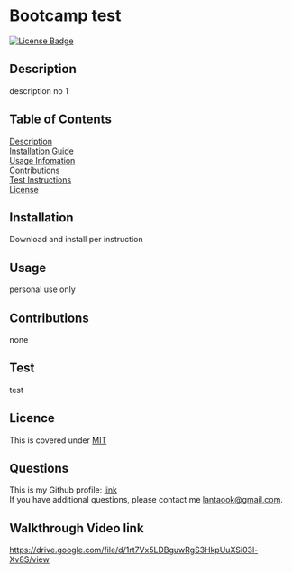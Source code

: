 # Bootcamp test
<p align="left">
<a href="https://opensource.org/licenses/MIT"><img src="https://img.shields.io/badge/License-MIT-yellow.svg" alt="License Badge"></a>
</p>

## Description

description no 1

## Table of Contents
[Description](#description)  
[Installation Guide](#installation)  
[Usage Infomation](#installation)  
[Contributions](#contributions)  
[Test Instructions](#test)  
[License](#licence)

## Installation

Download and install per instruction

## Usage

personal use only

## Contributions

none

## Test

test

## Licence

This is covered under [MIT](https://opensource.org/licenses/MIT)

## Questions

This is my Github profile: <a href="https://github.com/pppzlt">link</a>  
If you have additional questions, please contact me lantaook@gmail.com.


## Walkthrough Video link
https://drive.google.com/file/d/1rt7Vx5LDBguwRgS3HkpUuXSi03l-Xv8S/view